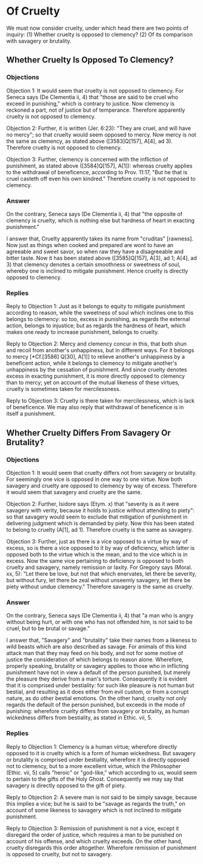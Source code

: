 # Of Cruelty

We must now consider cruelty, under which head there are two points of inquiry:
(1) Whether cruelty is opposed to clemency?
(2) Of its comparison with savagery or brutality.
## Whether Cruelty Is Opposed To Clemency?

### Objections

Objection 1: It would seem that cruelty is not opposed to clemency. For Seneca says (De Clementia ii, 4) that "those are said to be cruel who exceed in punishing," which is contrary to justice. Now clemency is reckoned a part, not of justice but of temperance. Therefore apparently cruelty is not opposed to clemency.

Objection 2: Further, it is written (Jer. 6:23): "They are cruel, and will have no mercy"; so that cruelty would seem opposed to mercy. Now mercy is not the same as clemency, as stated above ([3583]Q[157], A[4], ad 3). Therefore cruelty is not opposed to clemency.

Objection 3: Further, clemency is concerned with the infliction of punishment, as stated above ([3584]Q[157], A[1]): whereas cruelty applies to the withdrawal of beneficence, according to Prov. 11:17, "But he that is cruel casteth off even his own kindred." Therefore cruelty is not opposed to clemency.

### Answer

On the contrary, Seneca says (De Clementia ii, 4) that "the opposite of clemency is cruelty, which is nothing else but hardness of heart in exacting punishment."

I answer that, Cruelty apparently takes its name from "cruditas" [rawness]. Now just as things when cooked and prepared are wont to have an agreeable and sweet savor, so when raw they have a disagreeable and bitter taste. Now it has been stated above ([3585]Q[157], A[3], ad 1; A[4], ad 3) that clemency denotes a certain smoothness or sweetness of soul, whereby one is inclined to mitigate punishment. Hence cruelty is directly opposed to clemency.

### Replies

Reply to Objection 1: Just as it belongs to equity to mitigate punishment according to reason, while the sweetness of soul which inclines one to this belongs to clemency: so too, excess in punishing, as regards the external action, belongs to injustice; but as regards the hardness of heart, which makes one ready to increase punishment, belongs to cruelty.

Reply to Objection 2: Mercy and clemency concur in this, that both shun and recoil from another's unhappiness, but in different ways. For it belongs to mercy [*Cf.[3586] Q[30], A[1]] to relieve another's unhappiness by a beneficent action, while it belongs to clemency to mitigate another's unhappiness by the cessation of punishment. And since cruelty denotes excess in exacting punishment, it is more directly opposed to clemency than to mercy; yet on account of the mutual likeness of these virtues, cruelty is sometimes taken for mercilessness.

Reply to Objection 3: Cruelty is there taken for mercilessness, which is lack of beneficence. We may also reply that withdrawal of beneficence is in itself a punishment.
## Whether Cruelty Differs From Savagery Or Brutality?

### Objections

Objection 1: It would seem that cruelty differs not from savagery or brutality. For seemingly one vice is opposed in one way to one virtue. Now both savagery and cruelty are opposed to clemency by way of excess. Therefore it would seem that savagery and cruelty are the same.

Objection 2: Further, Isidore says (Etym. x) that "severity is as it were savagery with verity, because it holds to justice without attending to piety": so that savagery would seem to exclude that mitigation of punishment in delivering judgment which is demanded by piety. Now this has been stated to belong to cruelty (A[1], ad 1). Therefore cruelty is the same as savagery.

Objection 3: Further, just as there is a vice opposed to a virtue by way of excess, so is there a vice opposed to it by way of deficiency, which latter is opposed both to the virtue which is the mean, and to the vice which is in excess. Now the same vice pertaining to deficiency is opposed to both cruelty and savagery, namely remission or laxity. For Gregory says (Moral. xx, 5): "Let there be love, but not that which enervates, let there be severity, but without fury, let there be zeal without unseemly savagery, let there be piety without undue clemency." Therefore savagery is the same as cruelty.

### Answer

On the contrary, Seneca says (De Clementia ii, 4) that "a man who is angry without being hurt, or with one who has not offended him, is not said to be cruel, but to be brutal or savage."

I answer that, "Savagery" and "brutality" take their names from a likeness to wild beasts which are also described as savage. For animals of this kind attack man that they may feed on his body, and not for some motive of justice the consideration of which belongs to reason alone. Wherefore, properly speaking, brutality or savagery applies to those who in inflicting punishment have not in view a default of the person punished, but merely the pleasure they derive from a man's torture. Consequently it is evident that it is comprised under bestiality: for such like pleasure is not human but bestial, and resulting as it does either from evil custom, or from a corrupt nature, as do other bestial emotions. On the other hand, cruelty not only regards the default of the person punished, but exceeds in the mode of punishing: wherefore cruelty differs from savagery or brutality, as human wickedness differs from bestiality, as stated in Ethic. vii, 5.

### Replies

Reply to Objection 1: Clemency is a human virtue; wherefore directly opposed to it is cruelty which is a form of human wickedness. But savagery or brutality is comprised under bestiality, wherefore it is directly opposed not to clemency, but to a more excellent virtue, which the Philosopher (Ethic. vii, 5) calls "heroic" or "god-like," which according to us, would seem to pertain to the gifts of the Holy Ghost. Consequently we may say that savagery is directly opposed to the gift of piety.

Reply to Objection 2: A severe man is not said to be simply savage, because this implies a vice; but he is said to be "savage as regards the truth," on account of some likeness to savagery which is not inclined to mitigate punishment.

Reply to Objection 3: Remission of punishment is not a vice, except it disregard the order of justice, which requires a man to be punished on account of his offense, and which cruelty exceeds. On the other hand, cruelty disregards this order altogether. Wherefore remission of punishment is opposed to cruelty, but not to savagery.
